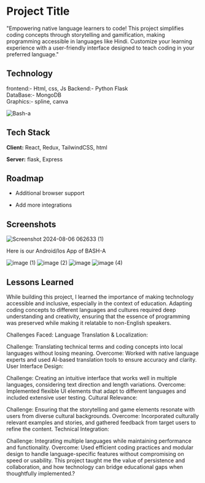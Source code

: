 
# Project Title
"Empowering native language learners to code! This project simplifies coding concepts through storytelling and gamification, making programming accessible in languages like Hindi. Customize your learning experience with a user-friendly interface designed to teach coding in your preferred language."


## Technology
frontend:- Html, css, Js
Backend:- Python Flask    
DataBase:- MongoDB  
Graphics:- spline, canva
 

![Bash-a](https://github.com/user-attachments/assets/92823ba5-1c61-44c0-bddb-f082946db43e)


## Tech Stack

**Client:** React, Redux, TailwindCSS, html 

**Server:** flask, Express


## Roadmap

- Additional browser support

- Add more integrations


## Screenshots
![Screenshot 2024-08-06 062633 (1)](https://github.com/user-attachments/assets/de9d6dad-f89d-45c5-8efd-852fe15f683b)

Here is our Android/Ios App of BASH-A

![image (1)](https://github.com/user-attachments/assets/29ebca4c-0175-4d5c-ac83-80c634810e3b)
![image (2)](https://github.com/user-attachments/assets/f7fbd8c5-5710-4815-b848-c84341bd6f57)
![image](https://github.com/user-attachments/assets/5c04d5f3-6ce0-424f-ad04-9e3fdbf1f37c)
![image (4)](https://github.com/user-attachments/assets/0d842051-e982-487e-a10b-f13d427022ab)


## Lessons Learned


While building this project, I learned the importance of making technology accessible and inclusive, especially in the context of education. Adapting coding concepts to different languages and cultures required deep understanding and creativity, ensuring that the essence of programming was preserved while making it relatable to non-English speakers.

Challenges Faced:
Language Translation & Localization:

Challenge: Translating technical terms and coding concepts into local languages without losing meaning.
Overcome: Worked with native language experts and used AI-based translation tools to ensure accuracy and clarity.
User Interface Design:

Challenge: Creating an intuitive interface that works well in multiple languages, considering text direction and length variations.
Overcome: Implemented flexible UI elements that adapt to different languages and included extensive user testing.
Cultural Relevance:

Challenge: Ensuring that the storytelling and game elements resonate with users from diverse cultural backgrounds.
Overcome: Incorporated culturally relevant examples and stories, and gathered feedback from target users to refine the content.
Technical Integration:

Challenge: Integrating multiple languages while maintaining performance and functionality.
Overcome: Used efficient coding practices and modular design to handle language-specific features without compromising on speed or usability.
This project taught me the value of persistence and collaboration, and how technology can bridge educational gaps when thoughtfully implemented.?

